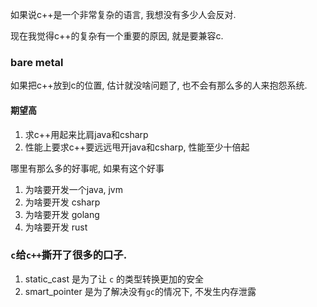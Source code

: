 如果说c++是一个非常复杂的语言, 我想没有多少人会反对.

现在我觉得c++的复杂有一个重要的原因, 就是要兼容c.

### bare metal

如果把c++放到c的位置, 估计就没啥问题了, 也不会有那么多的人来抱怨系统.

#### 期望高
1. 求c++用起来比肩java和csharp
2. 性能上要求c++要远远甩开java和csharp, 性能至少十倍起

哪里有那么多的好事呢, 如果有这个好事
1. 为啥要开发一个java, jvm
2. 为啥要开发 csharp
3. 为啥要开发 golang
4. 为啥要开发 rust




### `c`给`c++`撕开了很多的口子.

1. static_cast 是为了让 `c` 的类型转换更加的安全
2. smart_pointer 是为了解决没有`gc`的情况下, 不发生内存泄露
